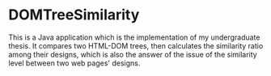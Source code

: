 # DOMTreeSimilarity
This is a Java application which is the implementation of my undergraduate thesis. It compares two HTML-DOM trees, then calculates the similarity ratio among their designs, which is also the answer of the issue of the similarity level between two web pages' designs.
